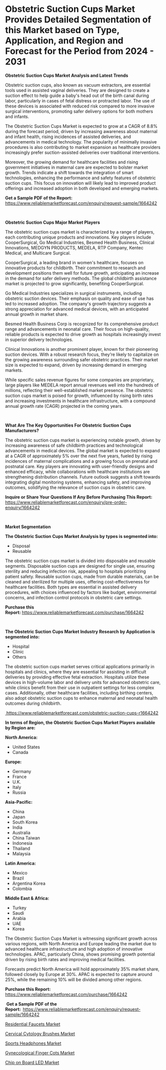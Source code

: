 <p><h1>Obstetric Suction Cups Market Provides Detailed Segmentation of this Market based on Type, Application, and Region and Forecast for the Period from 2024 - 2031</h1></p><p><strong>Obstetric Suction Cups Market Analysis and Latest Trends</strong></p>
<p><p>Obstetric suction cups, also known as vacuum extractors, are essential tools used in assisted vaginal deliveries. They are designed to create a suction effect to help guide a baby's head out of the birth canal during labor, particularly in cases of fetal distress or protracted labor. The use of these devices is associated with reduced risk compared to more invasive surgical interventions, promoting safer delivery options for both mothers and infants.</p><p>The Obstetric Suction Cups Market is expected to grow at a CAGR of 8.8% during the forecast period, driven by increasing awareness about maternal and infant health, rising incidences of assisted deliveries, and advancements in medical technology. The popularity of minimally invasive procedures is also contributing to market expansion as healthcare providers increasingly prefer suction-assisted deliveries over traditional interventions. </p><p>Moreover, the growing demand for healthcare facilities and rising government initiatives in maternal care are expected to bolster market growth. Trends indicate a shift towards the integration of smart technologies, enhancing the performance and safety features of obstetric suction cups. This focus on innovation will likely lead to improved product offerings and increased adoption in both developed and emerging markets.</p></p>
<p><strong>Get a Sample PDF of the Report:&nbsp;</strong> <a href="https://www.reliablemarketforecast.com/enquiry/request-sample/1664242?utm_campaign=1283&utm_medium=2&utm_source=Github&utm_content=ia&utm_term=28092024&utm_id=obstetric-suction-cups">https://www.reliablemarketforecast.com/enquiry/request-sample/1664242</a></p>
<p>&nbsp;</p>
<p><strong>Obstetric Suction Cups Major Market Players</strong></p>
<p><p>The obstetric suction cups market is characterized by a range of players, each contributing unique products and innovations. Key players include CooperSurgical, Go Medical Industries, Besmed Health Business, Clinical Innovations, MEDGYN PRODUCTS, MEDELA, RTP Company, Kentec Medical, and Multicare Surgical.</p><p>CooperSurgical, a leading brand in women's healthcare, focuses on innovative products for childbirth. Their commitment to research and development positions them well for future growth, anticipating an increase in the demand for safer delivery methods. The global childbirth assistance market is projected to grow significantly, benefiting CooperSurgical.</p><p>Go Medical Industries specializes in surgical instruments, including obstetric suction devices. Their emphasis on quality and ease of use has led to increased adoption. The company's growth trajectory suggests a strong appreciation for advanced medical devices, with an anticipated annual growth in market share.</p><p>Besmed Health Business Corp is recognized for its comprehensive product range and advancements in neonatal care. Their focus on high-quality, reliable products is expected to drive growth as hospitals increasingly invest in superior delivery technologies.</p><p>Clinical Innovations is another prominent player, known for their pioneering suction devices. With a robust research focus, they’re likely to capitalize on the growing awareness surrounding safer obstetric practices. Their market size is expected to expand, driven by increasing demand in emerging markets.</p><p>While specific sales revenue figures for some companies are proprietary, large players like MEDELA report annual revenues well into the hundreds of millions, reflecting their well-established market presence. The obstetric suction cups market is poised for growth, influenced by rising birth rates and increasing investments in healthcare infrastructure, with a compound annual growth rate (CAGR) projected in the coming years.</p></p>
<p>&nbsp;</p>
<p><strong>What Are The Key Opportunities For Obstetric Suction Cups Manufacturers?</strong></p>
<p><p>The obstetric suction cups market is experiencing notable growth, driven by increasing awareness of safe childbirth practices and technological advancements in medical devices. The global market is expected to expand at a CAGR of approximately 5% over the next five years, fueled by rising incidences of maternal complications and a growing focus on prenatal and postnatal care. Key players are innovating with user-friendly designs and enhanced efficacy, while collaborations with healthcare institutions are strengthening distribution channels. Future outlook suggests a shift towards integrating digital monitoring systems, enhancing safety, and improving outcomes, solidifying the relevance of suction cups in obstetric care.</p></p>
<p><strong>Inquire or Share Your Questions If Any Before Purchasing This Report:</strong> <a href="https://www.reliablemarketforecast.com/enquiry/pre-order-enquiry/1664242?utm_campaign=1283&utm_medium=2&utm_source=Github&utm_content=ia&utm_term=28092024&utm_id=obstetric-suction-cups">https://www.reliablemarketforecast.com/enquiry/pre-order-enquiry/1664242</a></p>
<p>&nbsp;</p>
<p><strong>Market Segmentation</strong></p>
<p><strong>The Obstetric Suction Cups Market Analysis by types is segmented into:</strong></p>
<p><ul><li>Disposal</li><li>Reusable</li></ul></p>
<p><p>The obstetric suction cups market is divided into disposable and reusable segments. Disposable suction cups are designed for single use, ensuring sterility and reducing infection risk, appealing to hospitals prioritizing patient safety. Reusable suction cups, made from durable materials, can be cleaned and sterilized for multiple uses, offering cost-effectiveness for healthcare facilities. Both types are essential in assisted delivery procedures, with choices influenced by factors like budget, environmental concerns, and infection control protocols in obstetric care settings.</p></p>
<p><strong>Purchase this Report:&nbsp;</strong><a href="https://www.reliablemarketforecast.com/purchase/1664242?utm_campaign=1283&utm_medium=2&utm_source=Github&utm_content=ia&utm_term=28092024&utm_id=obstetric-suction-cups">https://www.reliablemarketforecast.com/purchase/1664242</a></p>
<p>&nbsp;</p>
<p><strong>The Obstetric Suction Cups Market Industry Research by Application is segmented into:</strong></p>
<p><ul><li>Hospital</li><li>Clinic</li><li>Others</li></ul></p>
<p><p>The obstetric suction cups market serves critical applications primarily in hospitals and clinics, where they are essential for assisting in difficult deliveries by providing effective fetal extraction. Hospitals utilize these devices in high-volume labor and delivery units for advanced obstetric care, while clinics benefit from their use in outpatient settings for less complex cases. Additionally, other healthcare facilities, including birthing centers, also adopt obstetric suction cups to enhance maternal and neonatal health outcomes during childbirth.</p></p>
<p><a href="https://www.reliablemarketforecast.com/obstetric-suction-cups-r1664242?utm_campaign=1283&utm_medium=2&utm_source=Github&utm_content=ia&utm_term=28092024&utm_id=obstetric-suction-cups">&nbsp;https://www.reliablemarketforecast.com/obstetric-suction-cups-r1664242</a></p>
<p><strong>In terms of Region, the Obstetric Suction Cups Market Players available by Region are:</strong></p>
<p>
    <p> <strong> North America: </strong>
        <ul>
            <li>United States</li>
            <li>Canada</li>
        </ul>
        </p> 
    <p> <strong> Europe: </strong>
        <ul>
            <li>Germany</li>
            <li>France</li>
            <li>U.K.</li>
            <li>Italy</li>
            <li>Russia</li>
        </ul>
        </p> 
    <p> <strong> Asia-Pacific: </strong>
        <ul>
            <li>China</li>
            <li>Japan</li>
            <li>South Korea</li>
            <li>India</li>
            <li>Australia</li>
            <li>China Taiwan</li>
            <li>Indonesia</li>
            <li>Thailand</li>
            <li>Malaysia</li>
        </ul>
        </p> 
    <p> <strong> Latin America: </strong>
        <ul>
            <li>Mexico</li>
            <li>Brazil</li>
            <li>Argentina Korea</li>
            <li>Colombia</li>
        </ul>
        </p> 
    <p> <strong> Middle East & Africa: </strong>
        <ul>
            <li>Turkey</li>
            <li>Saudi</li>
            <li>Arabia</li>
            <li>UAE</li>
            <li>Korea</li>
        </ul>
    </p>
    </p>
<p><p>The Obstetric Suction Cups Market is witnessing significant growth across various regions, with North America and Europe leading the market due to advanced healthcare infrastructure and high adoption of innovative technologies. APAC, particularly China, shows promising growth potential driven by rising birth rates and improving medical facilities. </p><p>Forecasts predict North America will hold approximately 35% market share, followed closely by Europe at 30%. APAC is expected to capture around 25%, while the remaining 10% will be divided among other regions. </p></p>
<p><strong>Purchase this Report: </strong><a href="https://www.reliablemarketforecast.com/purchase/1664242?utm_campaign=1283&utm_medium=2&utm_source=Github&utm_content=ia&utm_term=28092024&utm_id=obstetric-suction-cups">https://www.reliablemarketforecast.com/purchase/1664242</a></p>
<p>&nbsp;<strong>Get a Sample PDF of the Report:&nbsp;&nbsp;</strong><a href="https://www.reliablemarketforecast.com/enquiry/request-sample/1664242?utm_campaign=1283&utm_medium=2&utm_source=Github&utm_content=ia&utm_term=28092024&utm_id=obstetric-suction-cups">https://www.reliablemarketforecast.com/enquiry/request-sample/1664242</a></p>
<p><strong></strong></p>
<p><p><a href="https://www.linkedin.com/pulse/residential-faucets-market-global-trends-forecast-40koe?utm_campaign=1283&utm_medium=2&utm_source=Github&utm_content=ia&utm_term=28092024&utm_id=obstetric-suction-cups">Residential Faucets Market</a></p><p><a href="https://github.com/dringals/Market-Research-Report-List-6/blob/main/cervical-cytology-brushes-market.md?utm_campaign=1283&utm_medium=2&utm_source=Github&utm_content=ia&utm_term=28092024&utm_id=obstetric-suction-cups">Cervical Cytology Brushes Market</a></p><p><a href="https://issuu.com/reportprime-2/docs/sports-headphones-market-size-2030._a0e100d2d9f7ca?utm_campaign=1283&utm_medium=2&utm_source=Github&utm_content=ia&utm_term=28092024&utm_id=obstetric-suction-cups">Sports Headphones Market</a></p><p><a href="https://github.com/AdeaKodra585/Market-Research-Report-List-1/blob/main/gynecological-finger-cots-market.md?utm_campaign=1283&utm_medium=2&utm_source=Github&utm_content=ia&utm_term=28092024&utm_id=obstetric-suction-cups">Gynecological Finger Cots Market</a></p><p><a href="https://www.linkedin.com/pulse/global-chip-board-led-market-size-trends-analysis-regional-eeqsf?utm_campaign=1283&utm_medium=2&utm_source=Github&utm_content=ia&utm_term=28092024&utm_id=obstetric-suction-cups">Chip on Board LED Market</a></p></p>